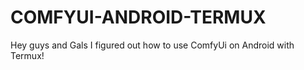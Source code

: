 # COMFYUI-ANDROID-TERMUX
Hey guys and Gals I figured out how to use ComfyUi on Android with Termux!
